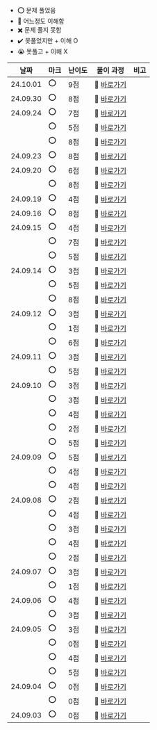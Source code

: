 - ⭕ 문제 풀었음
- 🔺 어느정도 이해함
- ✖️ 문제 풀지 못함
- ✔️ 못풀었지만 + 이해 O
- 😭 못풀고 + 이해 X

  
|    날짜  |  마크 | 난이도 | 풀이 과정                                                                                      |  비고 |
| -------- |  ---- | ------ | ---------------------------------------------------------------------------------------------- | -------|
| 24.10.01 |   ⭕ |    9점  | 💨 [바로가기](https://velog.io/@jominuk1025/24.10.01-q0hy41r0)                                 |        |
| 24.09.30 |   ⭕ |    8점  | 💨 [바로가기](https://velog.io/@jominuk1025/24.09.30-lhh4wryl)                                 |        |
| 24.09.24 |   ⭕ |    7점  | 💨 [바로가기](https://velog.io/@jominuk1025/24.09.24)                                          |        |
|          |   ⭕ |    5점  | 💨 [바로가기](https://velog.io/@jominuk1025/24.09.24-hv5bmtok)                                 |        |
|          |   ⭕ |    8점  | 💨 [바로가기](https://velog.io/@jominuk1025/24.09.24-5uvp905j)                                 |        |
| 24.09.23 |   ⭕ |    8점  | 💨 [바로가기](https://velog.io/@jominuk1025/24.09.23-gace9cz6)                                 |        |
| 24.09.20 |   ⭕ |    6점  | 💨 [바로가기](https://velog.io/@jominuk1025/24.09.20-nrh22mu3)                                 |        |
|          |   ⭕ |    8점  | 💨 [바로가기](https://velog.io/@jominuk1025/24.09.20-ym3kbm1m)                                 |        |
| 24.09.19 |   ⭕ |    4점  | 💨 [바로가기](https://velog.io/@jominuk1025/24.09.19-6c69pdqr)                                 |        |
| 24.09.16 |   ⭕ |    8점  | 💨 [바로가기](https://velog.io/@jominuk1025/24.09.16-o3vk4laj)                                 |        |
| 24.09.15 |   ⭕ |    4점  | 💨 [바로가기](https://velog.io/@jominuk1025/24.09.15-62ub33bj)                                 |        |
|          |   ⭕ |    7점  | 💨 [바로가기](https://velog.io/@jominuk1025/24.09.15-av7vjmk0)                                 |        |
|          |   ⭕ |    5점  | 💨 [바로가기](https://velog.io/@jominuk1025/24.9.15)                                           |        |
| 24.09.14 |   ⭕ |    3점  | 💨 [바로가기](https://velog.io/@jominuk1025/24.09.14-o1kbsqrx)                                 |        |
|          |   ⭕ |    5점  | 💨 [바로가기](https://velog.io/@jominuk1025/24.09.14-jryde9r8)                                 |        |
|          |   ⭕ |    8점  | 💨 [바로가기](https://velog.io/@jominuk1025/24.09.14-yiq4nq8u)                                 |        |
| 24.09.12 |   ⭕ |    3점  | 💨 [바로가기](https://velog.io/@jominuk1025/24.09.12-zhxjzkyc)                                 |        |
|          |   ⭕ |    1점  | 💨 [바로가기](https://velog.io/@jominuk1025/24.09.12-donvshbo)                                 |        |
|          |   ⭕ |    6점  | 💨 [바로가기](https://velog.io/@jominuk1025/24.09.12-6e15jz8j)                                 |        |
| 24.09.11 |   ⭕ |    3점  | 💨 [바로가기](https://velog.io/@jominuk1025/24.09.11-kw8ekwdf)                                 |        |
|          |   ⭕ |    5점  | 💨 [바로가기](https://velog.io/@jominuk1025/24.09.11-hdjwpwkf)                                 |        |
| 24.09.10 |   ⭕ |    3점  | 💨 [바로가기](https://velog.io/@jominuk1025/24.09.10-5ph71e6l)                                 |        |
|          |   ⭕ |    3점  | 💨 [바로가기](https://velog.io/@jominuk1025/24.09.10-39juqodb)                                 |        |
|          |   ⭕ |    4점  | 💨 [바로가기](https://velog.io/@jominuk1025/24.09.10-0nmenbpj)                                 |        |
|          |   ⭕ |    2점  | 💨 [바로가기](https://velog.io/@jominuk1025/24.09.10-h2w8j7it)                                 |        |
|          |   ⭕ |    5점  | 💨 [바로가기](https://velog.io/@jominuk1025/24.09.10-buvxr6i4)                                 |        |
| 24.09.09 |   ⭕ |    5점  | 💨 [바로가기](https://velog.io/@jominuk1025/24.09.09-z6htxvqo)                                 |        |
|          |   ⭕ |    4점  | 💨 [바로가기](https://velog.io/@jominuk1025/24.09.09.1-c200ly23)                               |        |
|          |   ⭕ |    4점  | 💨 [바로가기](https://velog.io/@jominuk1025/24.09.09.2-aknuwm7h)                               |        |
| 24.09.08 |   ⭕ |    2점  | 💨 [바로가기](https://velog.io/@jominuk1025/24.09.08-txe5jvs0)                                 |        |
|          |   ⭕ |    4점  | 💨 [바로가기](https://velog.io/@jominuk1025/24.09.08.1-kcoxbmjs)                               |        |
|          |   ⭕ |    3점  | 💨 [바로가기](https://velog.io/@jominuk1025/24.09.08.2-lqmjxvon)                               |        |
|          |   ⭕ |    4점  | 💨 [바로가기](https://velog.io/@jominuk1025/24.09.08.4)                                        |        |
|          |   ⭕ |    2점  | 💨 [바로가기](https://velog.io/@jominuk1025/24.09.08.5)                                        |        |
| 24.09.07 |   ⭕ |    3점  | 💨 [바로가기](https://velog.io/@jominuk1025/24.09.07-56u7ev6b)                                 |        |
|          |   ⭕ |    1점  | 💨 [바로가기](https://velog.io/@jominuk1025/24.09.07.1)                                        |        |
| 24.09.06 |   ⭕ |    4점  | 💨 [바로가기](https://velog.io/@jominuk1025/24.09.06-%EC%A0%95%EC%88%98-%EB%82%B4%EB%A6%BC%EC%B0%A8%EC%88%9C%EC%9C%BC%EB%A1%9C-%EB%B0%B0%EC%B9%98%ED%95%98%EA%B8%B0)     |  |
|  |   ⭕ |    3점  | 💨 [바로가기](https://velog.io/@jominuk1025/24.09.06-%EC%A0%95%EC%88%98-%EC%A0%9C%EA%B3%B1%EA%B7%BC-%ED%8C%90%EB%B3%84)     |  |
| 24.09.05 |   ⭕ |    3점  | 💨 [바로가기](https://velog.io/@jominuk1025/24.09.05-%EB%AC%B8%EC%9E%90%EC%97%B4-%EB%82%B4-p%EC%99%80-y%EC%9D%98-%EA%B0%9C%EC%88%98)     |  |
|  |   ⭕ |    0점  | 💨 [바로가기](https://velog.io/@jominuk1025/24.09.05-%EB%AC%B8%EC%9E%90%EC%97%B4%EC%9D%84-%EC%A0%95%EC%88%98%EB%A1%9C-%EB%B0%94%EA%BE%B8%EA%B8%B0)     |  |
|  |   ⭕ |    4점  | 💨 [바로가기](https://velog.io/@jominuk1025/24.09.05-%EC%9E%90%EB%A6%BF%EC%88%98-%EB%8D%94%ED%95%98%EA%B8%B0)     |  |
| |   ⭕ |    5점  | 💨 [바로가기](https://velog.io/@jominuk1025/24.09.05-%EC%9E%90%EC%97%B0%EC%88%98-%EB%92%A4%EC%A7%91%EC%96%B4-%EB%B0%B0%EC%97%B4%EB%A1%9C-%EB%A7%8C%EB%93%A4%EA%B8%B0)     |  |
| 24.09.04 |   ⭕ |    0점  | 💨 [바로가기](https://velog.io/@jominuk1025/24.09.04-%EC%A7%9D%EC%88%98%EC%99%80-%ED%99%80%EC%88%98)     | |
|  |   ⭕ |    0점  | 💨 [바로가기](https://velog.io/@jominuk1025/24.09.04-%EC%95%BD%EC%88%98%EC%9D%98-%ED%95%A9)     | |
| 24.09.03 |   ⭕ |    0점  | 💨 [바로가기](https://velog.io/@jominuk1025/24.09.03-%ED%8F%89%EA%B7%A0-%EA%B5%AC%ED%95%98%EA%B8%B0)     |  |


